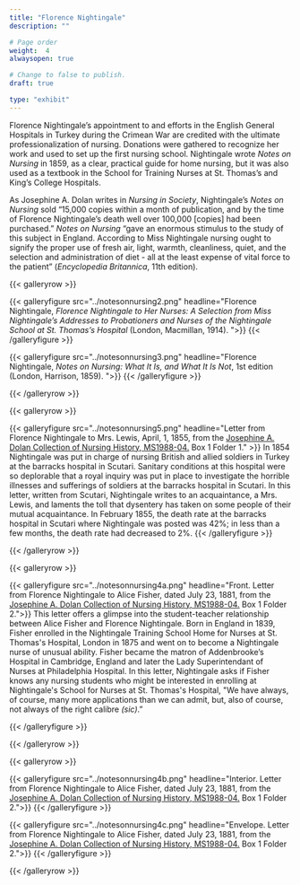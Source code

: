 ```yaml
---
title: "Florence Nightingale"
description: ""

# Page order
weight:  4
alwaysopen: true

# Change to false to publish.
draft: true

type: "exhibit"
---
```

Florence Nightingale’s appointment to and efforts in the English General Hospitals in Turkey during the Crimean War are credited with the ultimate professionalization of nursing. Donations were gathered to recognize her work and used to set up the first nursing school. Nightingale wrote *Notes on Nursing* in 1859, as a clear, practical guide for home nursing, but it was also used as a textbook in the School for Training Nurses at St. Thomas’s and King’s College Hospitals.  

As Josephine A. Dolan writes in *Nursing in Society*, Nightingale’s *Notes on Nursing*  sold “15,000 copies within a month of publication, and by the time of Florence Nightingale’s death well over 100,000 [copies] had been purchased.” *Notes on Nursing* “gave an enormous stimulus to the study of this subject in England. According to Miss Nightingale nursing ought to signify the proper use of fresh air, light, warmth, cleanliness, quiet, and the selection and administration of diet - all at the least expense of vital force to the patient” (*Encyclopedia Britannica*, 11th edition).

{{< galleryrow >}}

{{< galleryfigure src="../notesonnursing2.png"
           headline="Florence Nightingale, *Florence Nightingale to Her Nurses: A Selection from Miss Nightingale’s Addresses to Probationers and Nurses of the Nightingale School at St. Thomas’s Hospital* (London, Macmillan, 1914). ">}}
{{< /galleryfigure >}}

{{< galleryfigure src="../notesonnursing3.png"
           headline="Florence Nightingale, *Notes on Nursing:  What It Is, and What It Is Not*, 1st edition (London, Harrison, 1859). ">}}
{{< /galleryfigure >}}

{{< /galleryrow >}}

{{< galleryrow >}}

{{< galleryfigure src="../notesonnursing5.png"
           headline="Letter from Florence Nightingale to Mrs. Lewis, April, 1, 1855, from the [Josephine A. Dolan Collection of Nursing History, MS1988-04.](https://bc-primo.hosted.exlibrisgroup.com/permalink/f/l6ucgu/ALMA-BC21352781560001021)  Box 1 Folder 1." >}} In 1854 Nightingale was put in charge of nursing British and allied soldiers in Turkey at the barracks hospital in Scutari.  Sanitary conditions at this hospital were so deplorable that a royal inquiry was put in place to investigate the horrible illnesses and sufferings of soldiers at the barracks hospital in Scutari. In this letter, written from Scutari, Nightingale writes to an acquaintance, a Mrs. Lewis, and laments the toll that dysentery has taken on some people of their mutual acquaintance. In February 1855, the death rate at the barracks hospital in Scutari where Nightingale was posted was 42%; in less than a few months, the death rate had decreased to 2%.
{{< /galleryfigure >}}

{{< /galleryrow >}}

{{< galleryrow >}}

{{< galleryfigure src="../notesonnursing4a.png"
           headline="Front. Letter from Florence Nightingale to Alice Fisher, dated July 23, 1881, from the [Josephine A. Dolan Collection of Nursing History, MS1988-04.](https://bc-primo.hosted.exlibrisgroup.com/permalink/f/l6ucgu/ALMA-BC21352781560001021)  Box 1 Folder 2.">}} This letter offers a glimpse into the student-teacher relationship between Alice Fisher and Florence Nightingale. Born in England in 1839, Fisher enrolled in the Nightingale Training School Home for Nurses at St. Thomas's Hospital, London in 1875 and went on to become a Nightingale nurse of unusual ability.  Fisher became the matron of Addenbrooke’s Hospital in Cambridge, England and later the Lady Superintendant of Nurses at Philadelphia Hospital. In this letter, Nightingale asks if Fisher knows any nursing students who might be interested in enrolling at Nightingale's School for Nurses at St. Thomas's Hospital, "We have always, of course, many more applications than we can admit, but, also of course, not always of the right calibre *(sic)*.”

{{< /galleryfigure >}}

{{< /galleryrow >}}

{{< galleryrow >}}

{{< galleryfigure src="../notesonnursing4b.png"
           headline="Interior. Letter from Florence Nightingale to Alice Fisher, dated July 23, 1881, from the [Josephine A. Dolan Collection of Nursing History, MS1988-04.](https://bc-primo.hosted.exlibrisgroup.com/permalink/f/l6ucgu/ALMA-BC21352781560001021)  Box 1 Folder 2.">}}
{{< /galleryfigure >}}

{{< galleryfigure src="../notesonnursing4c.png"
           headline="Envelope. Letter from Florence Nightingale to Alice Fisher, dated July 23, 1881, from the [Josephine A. Dolan Collection of Nursing History, MS1988-04.](https://bc-primo.hosted.exlibrisgroup.com/permalink/f/l6ucgu/ALMA-BC21352781560001021)  Box 1 Folder 2.">}}
{{< /galleryfigure >}}

{{< /galleryrow >}}
